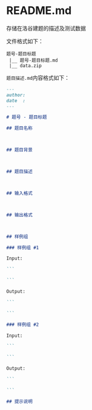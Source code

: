 # README.md

存储在洛谷建题的描述及测试数据

文件格式如下：

```
题号-题目标题
 |__ 题号-题目标题.md
 |__ data.zip
```

`题目描述.md`内容格式如下：

````markdown
---
author: 
date  : 
---

# 题号 - 题目标题

## 题目名称



## 题目背景



## 题目描述



## 输入格式



## 输出格式



## 样例组

### 样例组 #1

Input: 

```

```

Output:

```

```

### 样例组 #2

Input: 

```

```

Output:

```

```

## 提示说明


````

